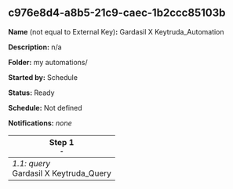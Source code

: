## c976e8d4-a8b5-21c9-caec-1b2ccc85103b

**Name** (not equal to External Key)**:** Gardasil X Keytruda_Automation

**Description:** n/a

**Folder:** my automations/

**Started by:** Schedule

**Status:** Ready

**Schedule:** Not defined

**Notifications:** _none_


| Step 1<br>_<small>-</small>_ |
| --- |
| _1.1: query_<br>Gardasil X Keytruda_Query |
